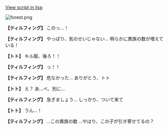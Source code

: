 [View script in lisp](../scripts/1240902.txt)

![forest.png](../images/backgrounds/forest.png)

**【ティルフィング】**
このっ…！

**【ティルフィング】**
やっぱり、気のせいじゃない…
明らかに異族の数が増えている！

**【トト】**
キル姫、後ろ！！

**【ティルフィング】**
っ！！

**【ティルフィング】**
危なかった…
ありがとう、トト

**【トト】**
え？
あ…べ、別に…

**【ティルフィング】**
急ぎましょう…
しっかり、ついて来て

**【トト】**
うん…！

**【ティルフィング】**
…この異族の数
…やはり、この子が引き寄せてるの？